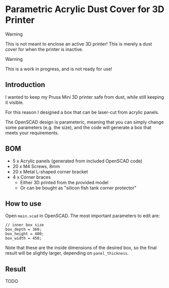 # Parametric Acrylic Dust Cover for 3D Printer

> [!WARNING]
> This is not meant to enclose an active 3D printer!
> This is merely a dust cover for when the printer is inactive.

> [!WARNING]
> This is a work in progress, and is not ready for use!

## Introduction

I wanted to keep my Prusa Mini 3D printer safe from dust, while still keeping it visible.

For this reason I designed a box that can be laser-cut from acrylic panels. 

The OpenSCAD design is parameteric, meaning that you can simply change some parameters (e.g. the size), and the code will generate a box that meets your requirements.

## BOM

* 5 x Acrylic panels (generated from included OpenSCAD code)
* 20 x M4 Screws, 8mm
* 20 x Metal L-shaped corner bracket
* 4 x Corner braces
  * Either 3D printed from the provided model
  * Or can be bought as "silicon fish tank corner protector"


## How to use

Open `main.scad` in OpenSCAD. The most important parameters to edit are:

```
// inner box size
box_depth = 360;
box_height = 400;
box_width = 450;
```

Note that these are the inside dimensions of the desired box, so the final result will be slightly larger, depending on `panel_thickness`.

## Result

TODO

